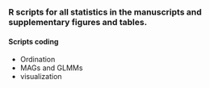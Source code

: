 ### R scripts for all statistics in the manuscripts and supplementary figures and tables.
#### Scripts coding
* Ordination
* MAGs and GLMMs
* visualization

